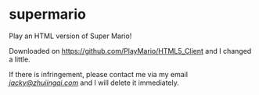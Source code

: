 # supermario
Play an HTML version of Super Mario!

Downloaded on https://github.com/PlayMario/HTML5_Client and I changed a little.

If there is infringement, please contact me via my email *jacky@zhujingqi.com* and I will delete it immediately.
